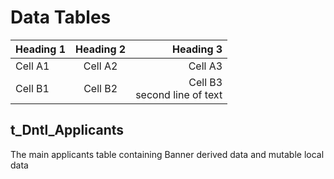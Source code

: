 # Data Tables

| Heading 1 | Heading 2 | Heading 3 |  
|-----------|:-----------:|-----------:|  
| Cell A1 | Cell A2 | Cell A3 |  
| Cell B1 | Cell B2 | Cell B3<br/>second line of text |

## t\_Dntl\_Applicants

The main applicants table containing Banner derived data and mutable
local data

